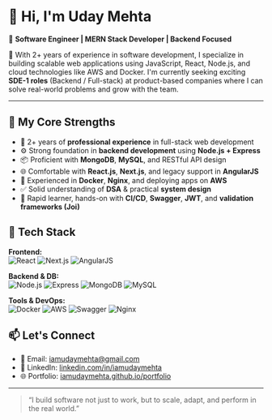 # 👋 Hi, I'm Uday Mehta

🚀 **Software Engineer | MERN Stack Developer | Backend Focused**

🎯 With 2+ years of experience in software development, I specialize in building scalable web applications using JavaScript, React, Node.js, and cloud technologies like AWS and Docker. I'm currently seeking exciting **SDE-1 roles** (Backend / Full-stack) at product-based companies where I can solve real-world problems and grow with the team.

---

## 🧠 My Core Strengths

- 💼 2+ years of **professional experience** in full-stack web development
- ⚙️ Strong foundation in **backend development** using **Node.js + Express**
- 📦 Proficient with **MongoDB**, **MySQL**, and RESTful API design
- 🌐 Comfortable with **React.js**, **Next.js**, and legacy support in **AngularJS**
- 🚢 Experienced in **Docker**, **Nginx**, and deploying apps on **AWS**
- ✅ Solid understanding of **DSA** & practical **system design**
- 🧩 Rapid learner, hands-on with **CI/CD**, **Swagger**, **JWT**, and **validation frameworks (Joi)**


## 📂 Tech Stack

**Frontend:**  
![React](https://img.shields.io/badge/-React-61DAFB?style=flat&logo=react) 
![Next.js](https://img.shields.io/badge/-Next.js-000?style=flat&logo=next.js)
![AngularJS](https://img.shields.io/badge/-AngularJS-DD0031?style=flat&logo=angularjs)

**Backend & DB:**  
![Node.js](https://img.shields.io/badge/-Node.js-339933?style=flat&logo=node.js)
![Express](https://img.shields.io/badge/-Express-black?style=flat&logo=express)
![MongoDB](https://img.shields.io/badge/-MongoDB-47A248?style=flat&logo=mongodb)
![MySQL](https://img.shields.io/badge/-MySQL-4479A1?style=flat&logo=mysql)

**Tools & DevOps:**  
![Docker](https://img.shields.io/badge/-Docker-2496ED?style=flat&logo=docker)
![AWS](https://img.shields.io/badge/-AWS-FF9900?style=flat&logo=amazonaws)
![Swagger](https://img.shields.io/badge/-Swagger-85EA2D?style=flat&logo=swagger)
![Nginx](https://img.shields.io/badge/-Nginx-009639?style=flat&logo=nginx)


## 📫 Let's Connect

- 📧 Email: [iamudaymehta@gmail.com](mailto:iamudaymehta@gmail.com)
- 💼 LinkedIn: [linkedin.com/in/iamudaymehta](https://linkedin.com/in/iamudaymehta)
- 🌐 Portfolio: [iamudaymehta.github.io/portfolio](https://iamudaymehta.github.io/portfolio/)

---

> “I build software not just to work, but to scale, adapt, and perform in the real world.”

